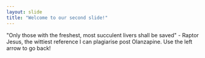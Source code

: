 ```yaml
---
layout: slide
title: "Welcome to our second slide!"
---
```

"Only those with the freshest, most succulent livers shall be saved" - Raptor Jesus, the wittiest reference I can plagiarise post Olanzapine.
Use the left arrow to go back!
